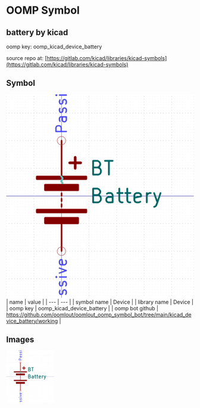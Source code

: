 # OOMP Symbol  
## battery  by kicad  
  
oomp key: oomp_kicad_device_battery  
  
source repo at: [https://gitlab.com/kicad/libraries/kicad-symbols](https://gitlab.com/kicad/libraries/kicad-symbols)  
## Symbol  
  
[![working.png](working_600.png)](working.png)  
| name | value | 
| --- | --- | 
| symbol name | Device | 
| library name | Device | 
| oomp key | oomp_kicad_device_battery | 
| oomp bot github | https://github.com/oomlout/oomlout_oomp_symbol_bot/tree/main/kicad_device_battery/working | 
## Images  
  
[![working.png](working_140.png)](working.png)  
